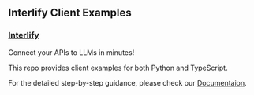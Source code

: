 ## Interlify Client Examples

### [Interlify](https://www.interlify.com)

Connect your APIs to LLMs in minutes!

This repo provides client examples for both Python and TypeScript.

For the detailed step-by-step guidance, please check our [Documentaion](httpsL//wwww.interlify.com/docs).

